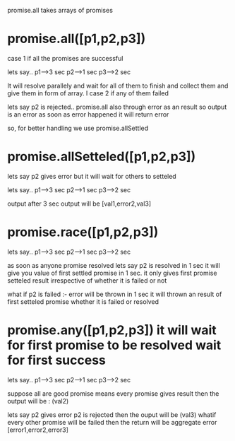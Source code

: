 promise.all takes arrays of promises
# promise.all([p1,p2,p3])

case 1 if all the promises are successful
 
lets say..
p1-->3 sec
p2-->1 sec
p3-->2 sec

It  will resolve parallely and wait for all of them to finish and collect them and give them in form of array.
I
case 2 if any of them failed

lets say p2 is rejected..
promise.all also through error as an result so output is an error
as soon as error happened it will return error


so, for better handling we use promise.allSettled
# promise.allSetteled([p1,p2,p3])
lets say p2 gives error but it will wait for others to setteled

lets say..
p1-->3 sec
p2-->1 sec
p3-->2 sec

output after 3 sec output will be  [val1,error2,val3]

# promise.race([p1,p2,p3])

lets say..
p1-->3 sec
p2-->1 sec
p3-->2 sec

as soon as anyone promise resolved lets say p2 is resolved in 1 sec it will give you value of first settled promise in 1 sec. it only gives first promise setteled result irrespective of whether it is failed or not

what if p2 is failed :- error will be thrown in 1 sec
it will thrown an result of first setteled promise whether it is failed or resolved 


# promise.any([p1,p2,p3])  it will wait for first promise to be resolved wait for first success

lets say..
p1-->3 sec
p2-->1 sec
p3-->2 sec

suppose all are good promise means every promise gives result then the output will be : (val2)

lets say p2 gives error p2 is rejected then the ouput will be (val3)
whatif every other promise will be failed then the return will be aggregate error [error1,error2,error3]
